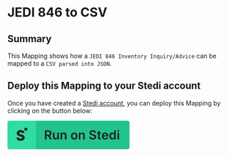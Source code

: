 # JEDI 846 to CSV

## Summary

This Mapping shows how a `JEDI 846 Inventory Inquiry/Advice` can be mapped to a `CSV parsed into JSON`. 

## Deploy this Mapping to your Stedi account

Once you have created a [Stedi account](https://terminal.stedi.com/sign-up?email=), you can deploy this Mapping by clicking on the button below:

[![Run on Stedi](./../RunOnStedi.svg)](https://terminal.stedi.com/mappings/import?mapping=https://raw.githubusercontent.com/Stedi/starter-kit/main/mappings-examples/jedi-846-to-csv/mapping.json&referrer=starter-kit&source_json=https://raw.githubusercontent.com/Stedi/starter-kit/main/mappings-examples/jedi-846-to-csv/jedi-846.json&target_json=https://raw.githubusercontent.com/Stedi/starter-kit/main/mappings-examples/jedi-846-to-csv/csv.json)
